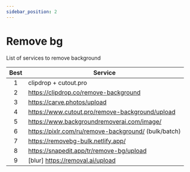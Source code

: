 ```yaml
---
sidebar_position: 2
---
```


# Remove bg

List of services to remove background

| Best | Service                                              |
| :--: | ---------------------------------------------------- |
|  1   | clipdrop + cutout.pro                                |
|  2   | https://clipdrop.co/remove-background                |
|  3   | https://carve.photos/upload                          |
|  4   | https://www.cutout.pro/remove-background/upload      |
|  5   | https://www.backgroundremoverai.com/image/           |
|  6   | https://pixlr.com/ru/remove-background/ (bulk/batch) |
|  7   | https://removebg-bulk.netlify.app/                   |
|  8   | https://snapedit.app/tr/remove-bg/upload             |
|  9   | [blur] https://removal.ai/upload                     |
